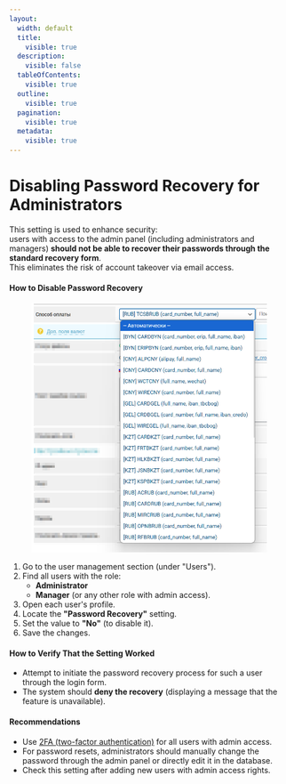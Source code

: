 ```yaml
---
layout:
  width: default
  title:
    visible: true
  description:
    visible: false
  tableOfContents:
    visible: true
  outline:
    visible: true
  pagination:
    visible: true
  metadata:
    visible: true
---
```


# Disabling Password Recovery for Administrators

This setting is used to enhance security:\
users with access to the admin panel (including administrators and managers) **should not be able to recover their passwords through the standard recovery form**.\
This eliminates the risk of account takeover via email access.

#### How to Disable Password Recovery

<figure><img src="../../../.gitbook/assets/image (2) (1) (1) (1) (1) (1) (1) (1) (1) (1) (1) (1) (1) (1) (1) (1) (1)_eng.png" alt="" width="432"><figcaption></figcaption></figure>

1. Go to the user management section (under "Users").
2. Find all users with the role:
   * **Administrator**
   * **Manager** (or any other role with admin access).
3. Open each user's profile.
4. Locate the **"Password Recovery"** setting.
5. Set the value to **"No"** (to disable it).
6. Save the changes.

#### How to Verify That the Setting Worked

* Attempt to initiate the password recovery process for such a user through the login form.
* The system should **deny the recovery** (displaying a message that the feature is unavailable).

#### Recommendations

* Use [2FA (two-factor authentication)](https://premium.gitbook.io/main/osnovnye-nastroiki/nastroiki/administratory-i-polzovateli/dvukhfaktornaya-avtorizaciya-2fa-v-paneli-upravleniya-saitom) for all users with admin access.
* For password resets, administrators should manually change the password through the admin panel or directly edit it in the database.
* Check this setting after adding new users with admin access rights.